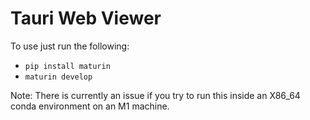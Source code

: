# Tauri Web Viewer

To use just run the following:
- `pip install maturin`
- `maturin develop`

Note: There is currently an issue if you try to run this inside an X86_64 conda
environment on an M1 machine.
